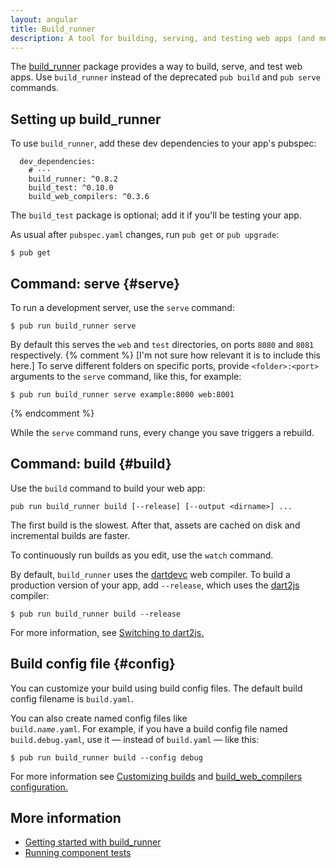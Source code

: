 ```yaml
---
layout: angular
title: Build_runner
description: A tool for building, serving, and testing web apps (and more).
---
```

<?code-excerpt path-base="examples/ng/doc"?>

The [build_runner][] package provides a way to build, serve, and test web apps.
Use `build_runner` instead of the deprecated `pub build` and `pub serve` commands.

## Setting up build_runner

To use `build_runner`, add these dev dependencies to your app's pubspec:

<?code-excerpt "quickstart/pubspec.yaml (build dependencies)" title?>
```
  dev_dependencies:
    # ···
    build_runner: ^0.8.2
    build_test: ^0.10.0
    build_web_compilers: ^0.3.6
```

The `build_test` package is optional; add it if you'll be testing your app.

As usual after `pubspec.yaml` changes, run `pub get` or `pub upgrade`:

```terminal
$ pub get
```

## Command: serve {#serve}

To run a development server, use the `serve` command:

```terminal
$ pub run build_runner serve
```

By default this serves the `web` and `test` directories, on ports `8080` and `8081` respectively.
{% comment %}
[I'm not sure how relevant it is to include this here.]
To serve different folders on specific ports, provide `<folder>:<port>` arguments to the
`serve` command, like this, for example:

```terminal
$ pub run build_runner serve example:8000 web:8001
```
{% endcomment %}

While the `serve` command runs, every change you save triggers a rebuild.

## Command: build {#build}

Use the `build` command to build your web app:

```
pub run build_runner build [--release] [--output <dirname>] ...
```

The first build is the slowest. After that, assets are cached on disk and
incremental builds are faster.

To continuously run builds as you edit, use the `watch` command.

By default, `build_runner` uses the [dartdevc][] web compiler. To build a
production version of your app, add `--release`, which uses the [dart2js][]
compiler:

```terminal
$ pub run build_runner build --release
```

For more information, see [Switching to dart2js.][Switching to dart2js]

## Build config file {#config}

You can customize your build using build config files. The default build config
filename is `build.yaml`.

You can also create named config files like <code> build.<i>name</i>.yaml</code>.
For example, if you have a build config file named `build.debug.yaml`, use it
&mdash; instead of `build.yaml` &mdash; like this:

```terminal
$ pub run build_runner build --config debug
```

For more information see [Customizing builds][]
and [build_web_compilers configuration.][build_web_compilers configuration]


## More information

- [Getting started with build_runner][]
- [Running component tests][]

[build_runner]: https://pub.dartlang.org/packages/build_runner
[build_web_compilers configuration]: https://github.com/dart-lang/build/tree/master/build_web_compilers#configuration
[Customizing builds]: https://github.com/dart-lang/build/blob/master/build_config/README.md
[dart2js]: /tools/dart2js
[dartdevc]: /tools/dartdevc
[Getting started with build_runner]: https://github.com/dart-lang/build/blob/master/docs/getting_started.md
[Switching to dart2js]: https://github.com/dart-lang/build/blob/master/docs/getting_started.md#switching-to-dart2js
[Running component tests]: /angular/guide/testing/component/running-tests
